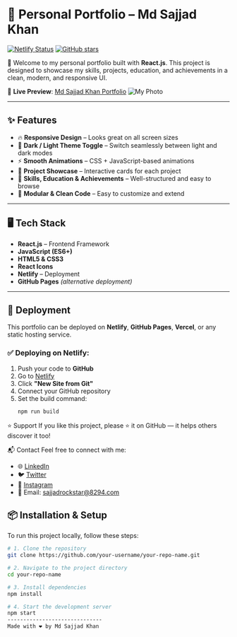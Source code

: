 # 🚀 Personal Portfolio – Md Sajjad Khan

[![Netlify Status](https://api.netlify.com/api/v1/badges/9f6e5b4b-fake-badge-status/deploy-status)](https://my-personal-portfolio-sajjadkhan.netlify.app/)
[![GitHub stars](https://img.shields.io/github/stars/sajjad1105/Portfolio)](https://github.com/sajjad105/Portfolio)

🎉 Welcome to my personal portfolio built with **React.js**. This project is designed to showcase my skills, projects, education, and achievements in a clean, modern, and responsive UI.

🔗 **Live Preview**: [Md Sajjad Khan Portfolio](https://my-personal-portfolio-sajjadkhan.netlify.app/)
![My Photo](https://github.com/sajjad1105/Portfolio/blob/main/src/images/projectImages/myPhoto2.png?raw=true)

---

## ✨ Features

- 🔥 **Responsive Design** – Looks great on all screen sizes
- 🌙 **Dark / Light Theme Toggle** – Switch seamlessly between light and dark modes
- ⚡ **Smooth Animations** – CSS + JavaScript-based animations
- 💼 **Project Showcase** – Interactive cards for each project
- 🧠 **Skills, Education & Achievements** – Well-structured and easy to browse
- 🧩 **Modular & Clean Code** – Easy to customize and extend

---

## 🖥️ Tech Stack

- **React.js** – Frontend Framework
- **JavaScript (ES6+)**
- **HTML5 & CSS3**
- **React Icons**
- **Netlify** – Deployment
- **GitHub Pages** *(alternative deployment)*

---
## 🚀 Deployment

This portfolio can be deployed on **Netlify**, **GitHub Pages**, **Vercel**, or any static hosting service.

### ✅ Deploying on Netlify:

1. Push your code to **GitHub**
2. Go to [Netlify](https://www.netlify.com/)
3. Click **"New Site from Git"**
4. Connect your GitHub repository
5. Set the build command:
   ```bash
   npm run build

⭐ Support
If you like this project, please ⭐️ it on GitHub — it helps others discover it too!


📬 Contact
Feel free to connect with me:

- 🌐 [LinkedIn](http://www.linkedin.com/in/md-sajjad-khan)
- 🐦 [Twitter](https://twitter.com/Hanxee_Sajjad05)
- 📸 [Instagram](https://www.instagram.com/hanxee_sajjad_05)
- 📧 Email: sajjadrockstar@8294.com



## 📦 Installation & Setup

To run this project locally, follow these steps:

```bash
# 1. Clone the repository
git clone https://github.com/your-username/your-repo-name.git

# 2. Navigate to the project directory
cd your-repo-name

# 3. Install dependencies
npm install

# 4. Start the development server
npm start
------------------------------
Made with ❤️ by Md Sajjad Khan





